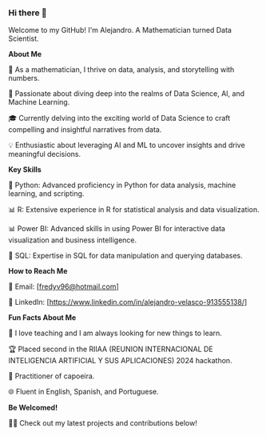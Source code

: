 ### Hi there 👋

Welcome to my GitHub! I'm Alejandro. A Mathematician turned Data Scientist.

**About Me**

🧮 As a mathematician, I thrive on data, analysis, and storytelling with numbers.

🌟 Passionate about diving deep into the realms of Data Science, AI, and Machine Learning.

🎓 Currently delving into the exciting world of Data Science to craft compelling and insightful narratives from data.

💡 Enthusiastic about leveraging AI and ML to uncover insights and drive meaningful decisions.


**Key Skills**

🐍 Python: Advanced proficiency in Python for data analysis, machine learning, and scripting.

📊 R: Extensive experience in R for statistical analysis and data visualization.

📊 Power BI: Advanced skills in using Power BI for interactive data visualization and business intelligence.

💾 SQL: Expertise in SQL for data manipulation and querying databases.


**How to Reach Me**

📧 Email: [fredyv96@hotmail.com]

💼 LinkedIn: [https://www.linkedin.com/in/alejandro-velasco-913555138/]


**Fun Facts About Me**

📖 I love teaching and I am always looking for new things to learn.

🏆 Placed second in the RIIAA (REUNION INTERNACIONAL DE INTELIGENCIA ARTIFICIAL Y SUS APLICACIONES) 2024 hackathon.

🥋 Practitioner of capoeira.

🌐 Fluent in English, Spanish, and Portuguese.

**Be Welcomed!**

👩‍💻 Check out my latest projects and contributions below!

<!--
**elalejov96/elalejov96** is a ✨ _special_ ✨ repository because its `README.md` (this file) appears on your GitHub profile.

Here are some ideas to get you started:

- 🔭 I’m currently working on ...
- 🌱 I’m currently learning ...
- 👯 I’m looking to collaborate on ...
- 🤔 I’m looking for help with ...
- 💬 Ask me about ...
- 📫 How to reach me: ...
- 😄 Pronouns: ...
- ⚡ Fun fact: ...
-->
